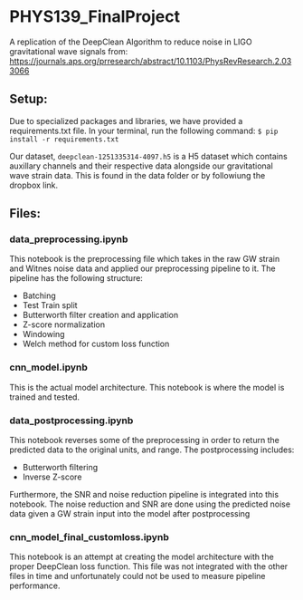 # PHYS139_FinalProject
A replication of the DeepClean Algorithm to reduce noise in LIGO gravitational wave signals from: https://journals.aps.org/prresearch/abstract/10.1103/PhysRevResearch.2.033066


## Setup:
Due to specialized packages and libraries, we have provided a requirements.txt file.
In your terminal, run the following command:
`$ pip install -r requirements.txt`

Our dataset, `deepclean-1251335314-4097.h5` is a H5 dataset which contains auxillary channels and their respective data alongside our gravitational wave strain data. This is found in the data folder or by followiung the dropbox link. 


## Files:
### data_preprocessing.ipynb
This notebook is the preprocessing file which takes in the raw GW strain and Witnes noise data and applied our preprocessing pipeline to it. 
The pipeline has the following structure:
 - Batching
 - Test Train split
 - Butterworth filter creation and application
 - Z-score normalization
 - Windowing
 - Welch method for custom loss function
 
### cnn_model.ipynb
This is the actual model architecture. This notebook is where the model is trained and tested. 

### data_postprocessing.ipynb
This notebook reverses some of the preprocessing in order to return the predicted data to the original units, and range. The postprocessing includes:
 - Butterworth filtering
 - Inverse Z-score
 
Furthermore, the SNR and noise reduction pipeline is integrated into this notebook. The noise reduction and SNR are done using the predicted noise data given a GW strain input into the model after postprocessing

### cnn_model_final_customloss.ipynb
This notebook is an attempt at creating the model architecture with the proper DeepClean loss function.
This file was not integrated with the other files in time and unfortunately could not be used to measure pipeline performance. 
